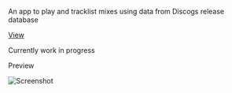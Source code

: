 An app to play and tracklist mixes using data from Discogs release database

[View](https://d33con.github.io/tracklistr/)

Currently work in progress

Preview

![Screenshot](http://res.cloudinary.com/dyqqt0ksz/image/upload/v1503903373/tracklistah_evvhbv.png)
